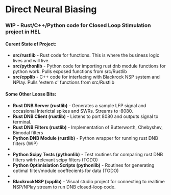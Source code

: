 # Direct Neural Biasing
 
### WIP - Rust/C++/Python code for Closed Loop Stimulation project in HEL

#### Curent State of Project:

- **src/rustlib** - Rust code for functions. This is where the business logic lives and will live.
- **src/pythonlib** - Python code for importing rust dnb module functions for python work. Pulls exposed functions from src/Rustlib 
- **src/cpplib** - C++ code for interfacing with Blackrock NSP system and NPlay. Pulls 'extern c' functions from src/Rustlib 

#### Some Other Loose Bits:

- **Rust DNB Server (rustlib)** - Generates a sample LFP signal and occasional Interictal spikes and SWRs. Streams to :8080.
- **Rust DNB Client (rustlib)** - Listens to port 8080 and outputs signal to terminal.
- **Rust DNB Filters (rustlib)** - Implementation of Butterworth, Chebyshev, Bimodal filters
- **Python DNB Module (rustlib)** - Python wrapper for running rust DNB filters (WIP)
- 
- **Python Scipy Tests (pythonlib)** - Test routines for comparing rust DNB filters witrh relevant scipy filters (TODO)
- **Python Optimisiation Scripts (pythonlib)** - Routines for generating optimal filter/module coeffecients for data (TODO)
- 
- **BlackrockNSP (cpplib)** - Visual studio project for connecting to realtime NSP/NPlay stream to run DNB closed-loop code.
